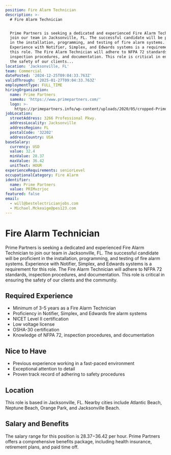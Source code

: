 ```yaml
---
position: Fire Alarm Technician
description: >-
  # Fire Alarm Technician


  Prime Partners is seeking a dedicated and experienced Fire Alarm Technician to
  join our team in Jacksonville, FL. The successful candidate will be proficient
  in the installation, programming, and testing of fire alarm systems.
  Experience with Notifier, Simplex, and Edwards systems is a requirement for
  this role. The Fire Alarm Technician will adhere to NFPA 72 standards,
  inspection procedures, and documentation. This role is critical in ensuring
  the safety of our clients...
location: 'Jacksonville, FL'
team: Commercial
datePosted: '2024-12-25T09:04:33.763Z'
validThrough: '2025-01-27T09:04:33.763Z'
employmentType: FULL_TIME
hiringOrganization:
  name: Prime Partners
  sameAs: 'https://www.primepartners.com/'
  logo: >-
    https://primepartners.info/wp-content/uploads/2020/05/cropped-Prime-Partners-Logo-NO-BG-1.png
jobLocation:
  streetAddress: 3266 Professional Pkwy.
  addressLocality: Jacksonville
  addressRegion: FL
  postalCode: '32202'
  addressCountry: USA
baseSalary:
  currency: USD
  value: 32.4
  minValue: 28.37
  maxValue: 36.42
  unitText: HOUR
experienceRequirements: seniorLevel
occupationalCategory: Fire Alarm
identifier:
  name: Prime Partners
  value: PRIMvzrjoc
featured: false
email:
  - will@bestelectricianjobs.com
  - Michael.Mckeaige@pes123.com
---
```




# Fire Alarm Technician

Prime Partners is seeking a dedicated and experienced Fire Alarm Technician to join our team in Jacksonville, FL. The successful candidate will be proficient in the installation, programming, and testing of fire alarm systems. Experience with Notifier, Simplex, and Edwards systems is a requirement for this role. The Fire Alarm Technician will adhere to NFPA 72 standards, inspection procedures, and documentation. This role is critical in ensuring the safety of our clients and the community. 

## Required Experience

- Minimum of 3-5 years as a Fire Alarm Technician
- Proficiency in Notifier, Simplex, and Edwards fire alarm systems
- NICET Level II certification
- Low voltage license
- OSHA-30 certification
- Knowledge of NFPA 72, inspection procedures, and documentation

## Nice to Have

- Previous experience working in a fast-paced environment
- Exceptional attention to detail
- Proven track record of adhering to safety procedures 

## Location

This role is based in Jacksonville, FL. Nearby cities include Atlantic Beach, Neptune Beach, Orange Park, and Jacksonville Beach.

## Salary and Benefits

The salary range for this position is $28.37-$36.42 per hour. Prime Partners offers a comprehensive benefits package, including health insurance, retirement plans, and paid time off.
